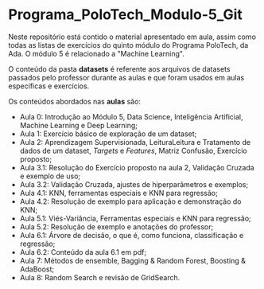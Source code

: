 # Programa_PoloTech_Modulo-5_Git

Neste repositório está contido o material apresentado em aula, assim como todas as listas de exercícios do quinto módulo do Programa PoloTech, da Ada. O módulo 5 é relacionado a "Machine Learning".

O conteúdo da pasta **datasets** é referente aos arquivos de datasets passados pelo professor durante as aulas e que foram usados em aulas específicas e exercícios.

Os conteúdos abordados nas **aulas** são:

- Aula 0: Introdução ao Módulo 5, Data Science, Inteligência Artificial, Machine Learning e Deep Learning;
- Aula 1: Exercício básico de exploração de um dataset;
- Aula 2: Aprendizagem Supervisionada, LeituraLeitura e Tratamento de dados de um dataset, _Targets_ e _Features_, Matriz Confusão, Exercício proposto;
- Aula 3.1: Resolução do Exercício proposto na aula 2, Validação Cruzada e exemplo de uso;
- Aula 3.2: Validação Cruzada, ajustes de hiperparâmetros e exemplos;
- Aula 4.1: KNN, ferramentas especiais e KNN para regressão;
- Aula 4.2: Resolução de exemplo para aplicação e demonstração do KNN;
- Aula 5.1: Viés-Variância, Ferramentas especiais e KNN para regressão;
- Aula 5.2: Resolução de exemplo e anotações do professor;
- Aula 6.1: Árvore de decisão, o que é, como funciona, classificação e regressão;
- Aula 6.2: Conteúdo da aula 6.1 em pdf;
- Aula 7: Métodos de ensemble, Bagging & Random Forest, Boosting & AdaBoost;
- Aula 8: Random Search e revisão de GridSearch.
